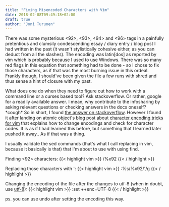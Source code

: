```yaml
---
title: "Fixing Misencoded Characters with Vim"
date: 2018-02-08T09:49:18+02:00
draft: true
author: "Joni Turunen"
---
```


There was some mysterious \<92\>, \<93\>, \<94\> and \<96\> tags in a painfully pretentious and clumsily condescending essay / diary entry / blog post I had written in the past (it wasn't stylistically cohesive either, as you can deduct from all the slashes). The encoding was latin[dos] as reported by vim which is probably because I used to use Windows. There was so many red flags in this equation that something had to be done - so I chose to fix those characters, as if that was the most burning issue in this ordeal. Frankly though, I should've been given the file a few runs with [shred](https://linux.die.net/man/1/shred) and thus sense a hint of closure with my past.

What does one do when they need to figure out how to work with a command line or a curses based tool? Ask stackoverflow. Or rather, google for a readily available answer. I mean, why contribute to the infosharing by asking relevant questions or checking answers in the docs oneself? \*cough\* So in short, I found [the answer on stackoverflow](https://stackoverflow.com/a/2801132). However I found it after landing on atomic object's blog post about [character encoding tricks for vim](https://spin.atomicobject.com/2011/06/21/character-encoding-tricks-for-vim/) that explains how to change
encodings and check for character codes. It is as if I had learned this before, but something that I learned later pushed it away.. As if that was a thing.

I usually validate the sed commands (that's what I call replacing in vim, because it basically is that) that I'm about to use with using find. 

Finding <92> characters:
{{< highlight vim >}}
/\%x92
{{< / highlight >}}

Replacing those characters with ':
{{< highlight vim >}}
:%s/\%x92/'/g
{{< / highlight >}}

Changing the encoding of the file after the changes to utf-8 (when in doubt, use [utf-8](https://en.wikipedia.org/wiki/UTF-8)):
{{< highlight vim >}}
:set ++enc=UTF-8
{{< / highlight >}}

ps. you can use undo after setting the encoding this way.
